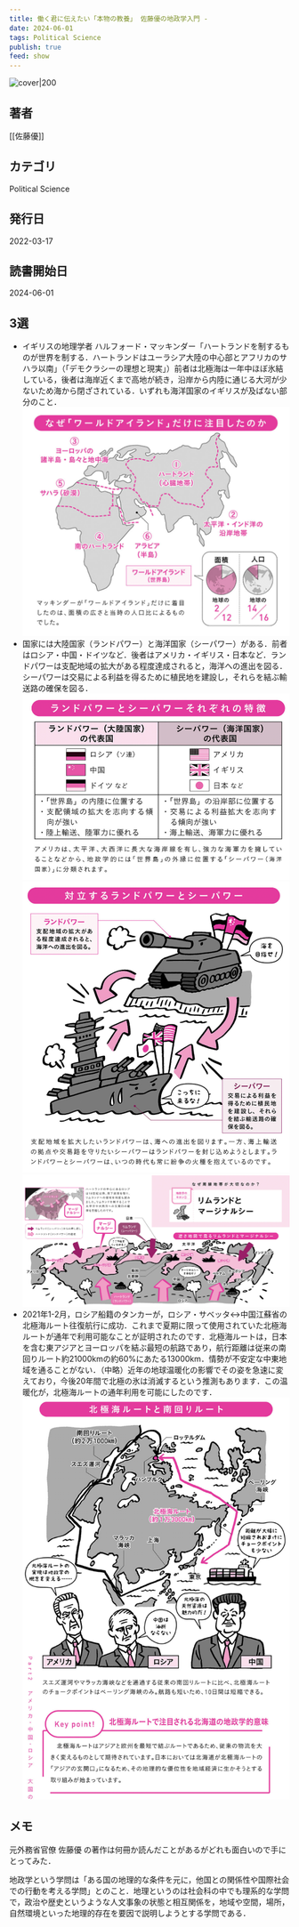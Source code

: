 ```yaml
---
title: 働く君に伝えたい「本物の教養」 佐藤優の地政学入門 - 
date: 2024-06-01
tags: Political Science
publish: true
feed: show
---
```

![cover|200](http://books.google.com/books/content?id=lgJjEAAAQBAJ&printsec=frontcover&img=1&zoom=1&edge=curl&source=gbs_api)
## 著者
[[佐藤優]]
## カテゴリ
Political Science
## 発行日
2022-03-17
## 読書開始日
2024-06-01

## 3選
 - イギリスの地理学者 ハルフォード・マッキンダー「ハートランドを制するものが世界を制する．ハートランドはユーラシア大陸の中心部とアフリカのサハラ以南」（「デモクラシーの理想と現実」）前者は北極海は一年中ほぼ氷結している，後者は海岸近くまで高地が続き，沿岸から内陸に通じる大河が少ないため海から閉ざされている．いずれも海洋国家のイギリスが及ばない部分のこと．
   ![](../../assets/img/Public/Screenshot%202024-06-01%20at%2017.33.17.png)
 - 国家には大陸国家（ランドパワー）と海洋国家（シーパワー）がある．前者はロシア・中国・ドイツなど．後者はアメリカ・イギリス・日本など．ランドパワーは支配地域の拡大がある程度達成されると，海洋への進出を図る．シーパワーは交易による利益を得るために植民地を建設し，それらを結ぶ輸送路の確保を図る．
   ![](../../assets/img/Public/Screenshot%202024-06-01%20at%2017.33.29.png)
   ![](../../assets/img/Public/Screenshot%202024-06-01%20at%2017.33.35.png)
   ![](../../assets/img/Public/Screenshot%202024-06-01%20at%2017.34.13.png)
 - 2021年1-2月，ロシア船籍のタンカーが，ロシア・サベッタ↔中国江蘇省の北極海ルート往復航行に成功．これまで夏期に限って使用されていた北極海ルートが通年で利用可能なことが証明されたのです．北極海ルートは，日本を含む東アジアとヨーロッパを結ぶ最短の航路であり，航行距離は従来の南回りルート約21000kmの約60%にあたる13000km．情勢が不安定な中東地域を通ることがない．（中略）近年の地球温暖化の影響でその姿を急速に変えており，今後20年間で北極の氷は消滅するという推測もあります．この温暖化が，北極海ルートの通年利用を可能にしたのです．
   ![](../../assets/img/Public/Screenshot%202024-06-01%20at%2013.05.14.png)

## メモ
元外務省官僚 佐藤優 の著作は何冊か読んだことがあるがどれも面白いので手にとってみた．

地政学という学問は「ある国の地理的な条件を元に，他国との関係性や国際社会での行動を考える学問」とのこと．地理というのは社会科の中でも理系的な学問で，政治や歴史というような人文事象の状態と相互関係を，地域や空間，場所，自然環境といった地理的存在を要因で説明しようとする学問である．

